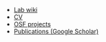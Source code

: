 - [Lab wiki](/labWiki/FrontPage.html)
- [CV](CV.pdf)
- [OSF projects](https://osf.io/5awcm/)
- [Publications (Google Scholar)](https://scholar.google.com/citations?user=zSgrHdsAAAAJ&hl=en)
